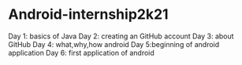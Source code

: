 # Android-internship2k21
Day 1: basics of Java
Day 2: creating an GitHub account
Day 3: about GitHub
Day 4: what,why,how android
Day 5:beginning of android application
Day 6: first application of android
